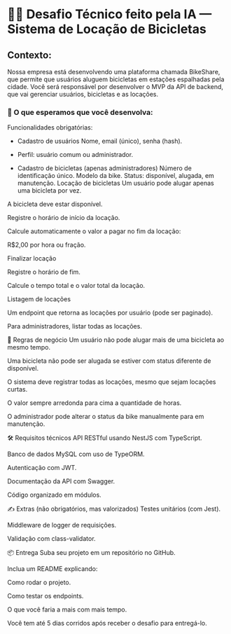 # 👨‍💻 Desafio Técnico feito pela IA — Sistema de Locação de Bicicletas
## Contexto:
Nossa empresa está desenvolvendo uma plataforma chamada BikeShare, que permite que usuários aluguem bicicletas em estações espalhadas pela cidade. Você será responsável por desenvolver o MVP da API de backend, que vai gerenciar usuários, bicicletas e as locações.

### 🎯 O que esperamos que você desenvolva:
Funcionalidades obrigatórias:
- Cadastro de usuários
  Nome, email (único), senha (hash).

- Perfil: usuário comum ou administrador.

- Cadastro de bicicletas (apenas administradores)
  Número de identificação único.
  Modelo da bike.
  Status: disponível, alugada, em manutenção.
  Locação de bicicletas
  Um usuário pode alugar apenas uma bicicleta por vez.

A bicicleta deve estar disponível.

Registre o horário de início da locação.

Calcule automaticamente o valor a pagar no fim da locação:

R$2,00 por hora ou fração.

Finalizar locação

Registre o horário de fim.

Calcule o tempo total e o valor total da locação.

Listagem de locações

Um endpoint que retorna as locações por usuário (pode ser paginado).

Para administradores, listar todas as locações.

🧠 Regras de negócio
Um usuário não pode alugar mais de uma bicicleta ao mesmo tempo.

Uma bicicleta não pode ser alugada se estiver com status diferente de disponível.

O sistema deve registrar todas as locações, mesmo que sejam locações curtas.

O valor sempre arredonda para cima a quantidade de horas.

O administrador pode alterar o status da bike manualmente para em manutenção.

🛠️ Requisitos técnicos
API RESTful usando NestJS com TypeScript.

Banco de dados MySQL com uso de TypeORM.

Autenticação com JWT.

Documentação da API com Swagger.

Código organizado em módulos.

✍️ Extras (não obrigatórios, mas valorizados)
Testes unitários (com Jest).

Middleware de logger de requisições.

Validação com class-validator.

📦 Entrega
Suba seu projeto em um repositório no GitHub.

Inclua um README explicando:

Como rodar o projeto.

Como testar os endpoints.

O que você faria a mais com mais tempo.

Você tem até 5 dias corridos após receber o desafio para entregá-lo.

